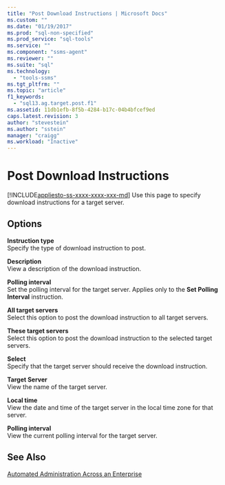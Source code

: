 ```yaml
---
title: "Post Download Instructions | Microsoft Docs"
ms.custom: ""
ms.date: "01/19/2017"
ms.prod: "sql-non-specified"
ms.prod_service: "sql-tools"
ms.service: ""
ms.component: "ssms-agent"
ms.reviewer: ""
ms.suite: "sql"
ms.technology: 
  - "tools-ssms"
ms.tgt_pltfrm: ""
ms.topic: "article"
f1_keywords: 
  - "sql13.ag.target.post.f1"
ms.assetid: 11db1efb-8f5b-4284-b17c-04b4bfcef9ed
caps.latest.revision: 3
author: "stevestein"
ms.author: "sstein"
manager: "craigg"
ms.workload: "Inactive"
---
```

# Post Download Instructions
[!INCLUDE[appliesto-ss-xxxx-xxxx-xxx-md](../../includes/appliesto-ss-xxxx-xxxx-xxx-md.md)]
Use this page to specify download instructions for a target server.  
  
## Options  
**Instruction type**  
Specify the type of download instruction to post.  
  
**Description**  
View a description of the download instruction.  
  
**Polling interval**  
Set the polling interval for the target server. Applies only to the **Set Polling Interval** instruction.  
  
**All target servers**  
Select this option to post the download instruction to all target servers.  
  
**These target servers**  
Select this option to post the download instruction to the selected target servers.  
  
**Select**  
Specify that the target server should receive the download instruction.  
  
**Target Server**  
View the name of the target server.  
  
**Local time**  
View the date and time of the target server in the local time zone for that server.  
  
**Polling interval**  
View the current polling interval for the target server.  
  
## See Also  
[Automated Administration Across an Enterprise](../../ssms/agent/automated-administration-across-an-enterprise.md)  
  
